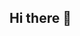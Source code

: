 ## Hi there 👋

<!--
**aep81/aep81** is a ✨ _special_ ✨ repository because its `README.md` (this file) appears on your GitHub profile.

<<<[An image of myself on my grandparents farm in Wisconsin.](WIS.jpg)

This is my ReadMe file for my personal Github repository. I plan on using this for other classes that contain work in R Studio. I enjoy working in Durham, but miss my days in Chicago and Wisconsin. 

[LinkedIn](https://www.linkedin.com/in/aidan-power-b7a2b7205/)

